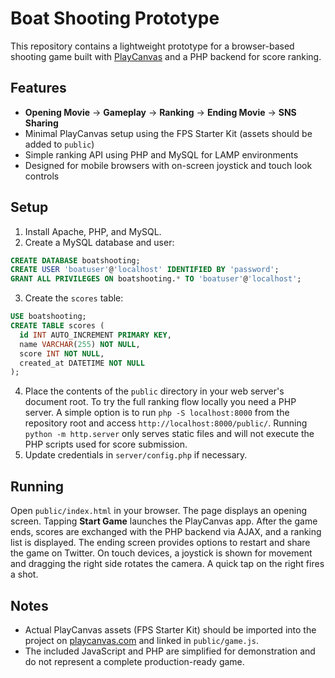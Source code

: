 # Boat Shooting Prototype

This repository contains a lightweight prototype for a browser-based shooting game built with [PlayCanvas](https://playcanvas.com/) and a PHP backend for score ranking.

## Features

- **Opening Movie** -> **Gameplay** -> **Ranking** -> **Ending Movie** -> **SNS Sharing**
- Minimal PlayCanvas setup using the FPS Starter Kit (assets should be added to `public`)
- Simple ranking API using PHP and MySQL for LAMP environments
- Designed for mobile browsers with on-screen joystick and touch look controls

## Setup

1. Install Apache, PHP, and MySQL.
2. Create a MySQL database and user:

```sql
CREATE DATABASE boatshooting;
CREATE USER 'boatuser'@'localhost' IDENTIFIED BY 'password';
GRANT ALL PRIVILEGES ON boatshooting.* TO 'boatuser'@'localhost';
```

3. Create the `scores` table:

```sql
USE boatshooting;
CREATE TABLE scores (
  id INT AUTO_INCREMENT PRIMARY KEY,
  name VARCHAR(255) NOT NULL,
  score INT NOT NULL,
  created_at DATETIME NOT NULL
);
```

4. Place the contents of the `public` directory in your web server's document root.
   To try the full ranking flow locally you need a PHP server. A simple option is
   to run `php -S localhost:8000` from the repository root and access
   `http://localhost:8000/public/`. Running `python -m http.server` only serves
   static files and will not execute the PHP scripts used for score submission.
5. Update credentials in `server/config.php` if necessary.

## Running

Open `public/index.html` in your browser. The page displays an opening screen. Tapping **Start Game** launches the PlayCanvas app. After the game ends, scores are exchanged with the PHP backend via AJAX, and a ranking list is displayed. The ending screen provides options to restart and share the game on Twitter. On touch devices, a joystick is shown for movement and dragging the right side rotates the camera. A quick tap on the right fires a shot.

## Notes

- Actual PlayCanvas assets (FPS Starter Kit) should be imported into the project on [playcanvas.com](https://playcanvas.com/) and linked in `public/game.js`.
- The included JavaScript and PHP are simplified for demonstration and do not represent a complete production-ready game.

